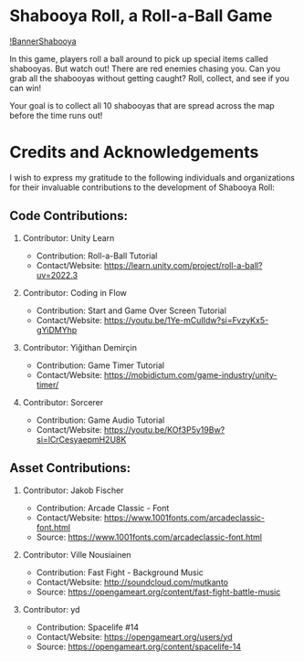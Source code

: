 # Shabooya Roll, a Roll-a-Ball Game

[!BannerShabooya](BannerShabooya.png)

In this game, players roll a ball around to pick up special items called shabooyas. But watch out! There are red enemies chasing you. Can you grab all the shabooyas without getting caught? Roll, collect, and see if you can win!

Your goal is to collect all 10 shabooyas that are spread across the map before the time runs out!

# Credits and Acknowledgements

I wish to express my gratitude to the following individuals and organizations for their invaluable contributions to the development of Shabooya Roll:

## Code Contributions:

1. Contributor: Unity Learn
    - Contribution: Roll-a-Ball Tutorial
    - Contact/Website: https://learn.unity.com/project/roll-a-ball?uv=2022.3

1. Contributor: Coding in Flow
    - Contribution: Start and Game Over Screen Tutorial
    - Contact/Website: https://youtu.be/1Ye-mCuIIdw?si=FvzyKx5-gYiDMYhp

1. Contributor: Yiğithan Demirçin
    - Contribution: Game Timer Tutorial
    - Contact/Website: https://mobidictum.com/game-industry/unity-timer/
    
1. Contributor: Sorcerer
    - Contribution: Game Audio Tutorial
    - Contact/Website: https://youtu.be/KOf3P5y19Bw?si=lCrCesyaepmH2U8K

## Asset Contributions:

1. Contributor: Jakob Fischer
    - Contribution: Arcade Classic - Font
    - Contact/Website: https://www.1001fonts.com/arcadeclassic-font.html
    - Source: https://www.1001fonts.com/arcadeclassic-font.html

1. Contributor: Ville Nousiainen
    - Contribution: Fast Fight - Background Music
    - Contact/Website: http://soundcloud.com/mutkanto
    - Source: https://opengameart.org/content/fast-fight-battle-music

1. Contributor: yd
    - Contribution: Spacelife #14
    - Contact/Website: https://opengameart.org/users/yd
    - Source: https://opengameart.org/content/spacelife-14